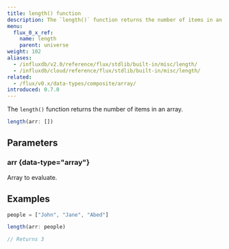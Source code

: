 ```yaml
---
title: length() function
description: The `length()` function returns the number of items in an array.
menu:
  flux_0_x_ref:
    name: length
    parent: universe
weight: 102
aliases:
  - /influxdb/v2.0/reference/flux/stdlib/built-in/misc/length/
  - /influxdb/cloud/reference/flux/stdlib/built-in/misc/length/
related:
  - /flux/v0.x/data-types/composite/array/
introduced: 0.7.0
---
```


The `length()` function returns the number of items in an array.

```js
length(arr: [])
```

## Parameters

### arr {data-type="array"}
Array to evaluate.

## Examples
```js
people = ["John", "Jane", "Abed"]

length(arr: people)

// Returns 3
```
